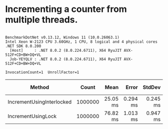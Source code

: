 # Incrementing a counter from multiple threads.



```

BenchmarkDotNet v0.13.12, Windows 11 (10.0.26063.1)
Intel Xeon W-2123 CPU 3.60GHz, 1 CPU, 8 logical and 4 physical cores
.NET SDK 8.0.200
  [Host]     : .NET 8.0.2 (8.0.224.6711), X64 RyuJIT AVX-512F+CD+BW+DQ+VL
  Job-YEYQLV : .NET 8.0.2 (8.0.224.6711), X64 RyuJIT AVX-512F+CD+BW+DQ+VL

InvocationCount=1  UnrollFactor=1  

```
| Method                    | Count   | Mean     | Error    | StdDev   | Ratio | RatioSD | Allocated | Alloc Ratio |
|-------------------------- |-------- |---------:|---------:|---------:|------:|--------:|----------:|------------:|
| IncrementUsingInterlocked | 1000000 | 25.05 ms | 0.294 ms | 0.245 ms |  1.00 |    0.00 |   3.68 KB |        1.00 |
| IncrementUsingLock        | 1000000 | 76.82 ms | 1.013 ms | 0.947 ms |  3.06 |    0.04 |   3.96 KB |        1.08 |
